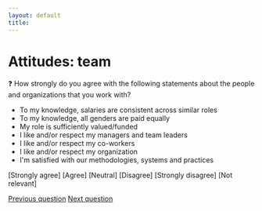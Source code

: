 ```yaml
---
layout: default
title: 
---
```


# Attitudes: team

:question: How strongly do you agree with the following statements about the people and organizations that you work with?

- To my knowledge, salaries are consistent across similar roles						
- To my knowledge, all genders are paid equally						
- My role is sufficiently valued/funded						
- I like and/or respect my managers and team leaders						
- I like and/or respect my co-workers						
- I like and/or respect my organization						
- I'm satisfied with our methodologies, systems and practices

[Strongly agree] [Agree] [Neutral] [Disagree] [Strongly disagree] [Not relevant]

[Previous question](./Eb_5_workplace_attitudes.html)
[Next question](./Eb_7_comments.html)